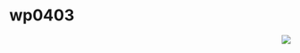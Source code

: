 # wp0403

<a href="#">
<img align="right" src='https://github-readme-stats.vercel.app/api?username=wp0403&show_icons=true&title_color=fff&icon_color=79ff97&text_color=9f9f9f&bg_color=151515&hide=["contribs"]'>
</a>
